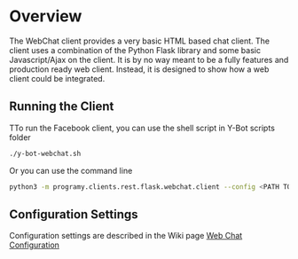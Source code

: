 # Overview
The WebChat client provides a very basic HTML based chat client. The client uses a combination of the Python Flask library and some basic Javascript/Ajax on the client. It is by no way meant to be a fully features and production ready web client. Instead, it is designed to show how a web client could be integrated.

## Running the Client

TTo run the Facebook client, you can use the shell script in Y-Bot scripts folder
```bash
./y-bot-webchat.sh
```

Or you can use the command line 
```bash
python3 -m programy.clients.rest.flask.webchat.client --config <PATH TO CONFIG> --cformat yaml --logging <PATH TO LOGGING>
```

## Configuration Settings
Configuration settings are described in the Wiki page [Web Chat Configuration](./Config-Client-WebChat)
